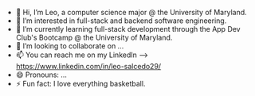 - 👋 Hi, I’m Leo, a computer science major @ the University of Maryland.
- 👀 I’m interested in full-stack and backend software engineering.
- 🌱 I’m currently learning full-stack development through the App Dev Club's Bootcamp @ the University of Maryland.
- 💞️ I’m looking to collaborate on ...
- 📫 You can reach me on my LinkedIn --> https://www.linkedin.com/in/leo-salcedo29/
- 😄 Pronouns: ...
- ⚡ Fun fact: I love everything basketball.

<!---
leo-salcedo/leo-salcedo is a ✨ special ✨ repository because its `README.md` (this file) appears on your GitHub profile.
You can click the Preview link to take a look at your changes.
--->
